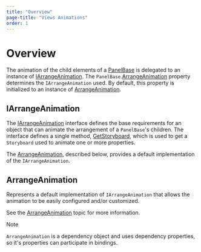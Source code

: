```yaml
---
title: "Overview"
page-title: "Views Animations"
order: 1
---
```

# Overview

The animation of the child elements of a [PanelBase](xref:@ActiproUIRoot.Controls.Views.Primitives.PanelBase) is delegated to an instance of [IArrangeAnimation](xref:@ActiproUIRoot.Controls.Views.IArrangeAnimation). The `PanelBase`.[ArrangeAnimation](xref:@ActiproUIRoot.Controls.Views.Primitives.PanelBase.ArrangeAnimation) property determines the `IArrangeAnimation` used. By default, this property is initialized to an instance of [ArrangeAnimation](xref:@ActiproUIRoot.Controls.Views.ArrangeAnimation).

## IArrangeAnimation

The [IArrangeAnimation](xref:@ActiproUIRoot.Controls.Views.IArrangeAnimation) interface defines the base requirements for an object that can animate the arrangement of a `PanelBase`'s children. The interface defines a single method, [GetStoryboard](xref:@ActiproUIRoot.Controls.Views.IArrangeAnimation.GetStoryboard*), which is used to get a `Storyboard` used to animate one or more properties.

The [ArrangeAnimation](xref:@ActiproUIRoot.Controls.Views.ArrangeAnimation), described below, provides a default implementation of the `IArrangeAnimation`.

## ArrangeAnimation

Represents a default implementation of `IArrangeAnimation` that allows the animation to be easily configured and/or customized.

See the [ArrangeAnimation](arrange-animation.md) topic for more information.

> [!NOTE]
> `ArrangeAnimation` is a dependency object and uses dependency properties, so it's properties can participate in bindings.
